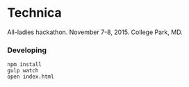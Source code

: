 Technica
========

All-ladies hackathon. November 7-8, 2015. College Park, MD.

### Developing

```
npm install
gulp watch
open index.html
```

